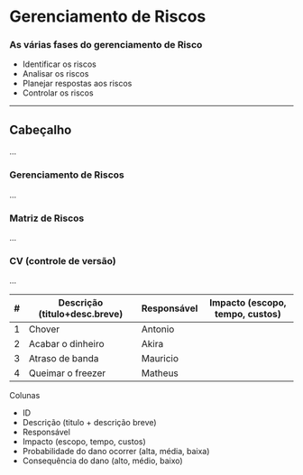 # Gerenciamento de Riscos

### As várias fases do gerenciamento de Risco

- Identificar os riscos
- Analisar os riscos
- Planejar respostas aos riscos
- Controlar os riscos

------
## Cabeçalho
...
### Gerenciamento de Riscos
...
### Matriz de Riscos
...
### CV (controle de versão)
...

| # | Descrição (titulo+desc.breve) | Responsável | Impacto (escopo, tempo, custos)
|--|--|--|--|
| 1 | Chover | Antonio |  |
| 2 | Acabar o dinheiro | Akira |  |
| 3 | Atraso de banda | Mauricio |  |
| 4 | Queimar o freezer | Matheus |  |


Colunas
- ID
- Descrição (titulo + descrição breve)
- Responsável
- Impacto (escopo, tempo, custos)
- Probabilidade do dano ocorrer (alta, média, baixa)
- Consequência do dano (alto, médio, baixo)
<!--stackedit_data:
eyJoaXN0b3J5IjpbLTE4MTU0MDU4NDQsMTA2MTQ4NzYzNCwyMT
EyNzA3NTM1XX0=
-->